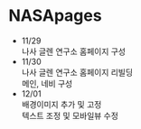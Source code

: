 # NASApages

<ul>
<li>
11/29<br>
나사 글렌 연구소 홈페이지 구성 
</li>
<li>
11/30<br>
나사 글렌 연구소 홈페이지 리빌딩<br>
메인, 네비 구성
</li>
<li>
12/01<Br>
배경이미지 추가 및 고정<br>
텍스트 조정 및 모바일뷰 수정</li>
</ul>
